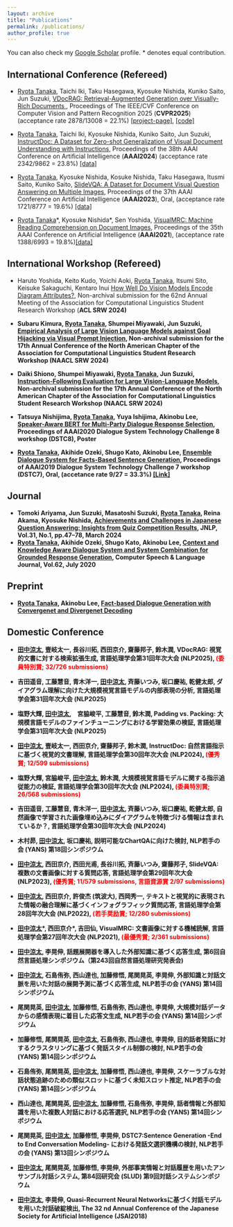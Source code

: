 ```yaml
---
layout: archive
title: "Publications"
permalink: /publications/
author_profile: true
---
```

You can also check my [Google Scholar](https://scholar.google.com/citations?user=WPMcd_sAAAAJ&hl=en) profile. * denotes equal contribution.

## International Conference (Refereed)  
- <u>Ryota Tanaka</u>, Taichi Iki, Taku Hasegawa, Kyosuke Nishida, Kuniko Saito, Jun Suzuki, [VDocRAG: Retrieval-Augmented Generation over Visually-Rich Documents
](https://arxiv.org/abs/2504.09795), Proceedings of The IEEE/CVF Conference on Computer Vision and Pattern Recognition 2025 (<b>CVPR2025</b>) (acceptance rate 2878/13008 = 22.1%) [[project-page]](https://vdocrag.github.io/), [[code]](https://github.com/nttmdlab-nlp/VDocRAG)

- <u>Ryota Tanaka</u>, Taichi Iki, Kyosuke Nishida, Kuniko Saito, Jun Suzuki, [InstructDoc: A Dataset for Zero-shot Generalization of Visual Document
Understanding with Instructions](https://arxiv.org/abs/2401.13313), Proceedings of the 38th AAAI Conference on Artificial Intelligence (<b>AAAI2024</b>) (acceptance rate 2342/9862 = 23.8%) [[data]](https://github.com/nttmdlab-nlp/InstructDoc)

- <u>Ryota Tanaka</u>, Kyosuke Nishida, Kosuke Nishida, Taku Hasegawa, Itusmi Saito, Kuniko Saito, [SlideVQA: A Dataset for Document Visual Question Answering on Multiple Images](https://arxiv.org/abs/2301.04883), Proceedings of the 37th AAAI Conference on Artificial Intelligence (<b>AAAI2023</b>), Oral, (acceptance rate 1721/8777 = 19.6%) [[data]](https://github.com/nttmdlab-nlp/SlideVQA)

- <u>Ryota Tanaka</u>\*, Kyosuke Nishida\*, Sen Yoshida, [VisualMRC: Machine Reading Comprehension on Document Images](https://arxiv.org/abs/2101.11272), Proceedings of the 35th AAAI Conference on Artificial Intelligence (<b>AAAI2021</b>), (acceptance rate 1388/6993 = 19.8%)[[data]](https://github.com/nttmdlab-nlp/VisualMRC)


## International Workshop (Refereed)  
- Haruto Yoshida, Keito Kudo, Yoichi Aoki, <u>Ryota Tanaka</u>, Itsumi Sito, Keisuke Sakaguchi, Kentaro Inui [How Well Do Vision Models Encode Diagram Attributes?](https://2024.aclweb.org/calls/student_research_workshop/), Non-archival submission for the 62nd Annual Meeting of the Association for Computational Linguistics Student Research Workshop (<b>ACL SRW 2024<b>)

- Subaru Kimura, <u>Ryota Tanaka</u>, Shumpei Miyawaki, Jun Suzuki, [Empirical Analysis of Large Vision Language Models against Goal Hijacking via Visual Prompt Injection](https://arxiv.org/abs/2408.03554), Non-archival submission for the 17th Annual Conference of the North American Chapter of the Association for Computational Linguistics Student Research Workshop (<b>NAACL SRW 2024<b>)

- Daiki Shiono, Shumpei Miyawaki, <u>Ryota Tanaka</u>, Jun Suzuki, [Instruction-Following Evaluation for Large Vision-Language Models](https://naacl2024-srw.github.io/accepted), Non-archival submission for the 17th Annual Conference of the North American Chapter of the Association for Computational Linguistics Student Research Workshop (<b>NAACL SRW 2024<b>)

- Tatsuya Nishijima, <u>Ryota Tanaka</u>, Yuya Ishijima, Akinobu Lee, [Speaker-Aware BERT for Multi-Party Dialogue Response Selection](https://sites.google.com/dstc.community/dstc8/aaai-20-workshop),
Proceedings of AAAI2020 Dialogue System Technology Challenge 8 workshop (<b>DSTC8</b>), Poster

- <u>Ryota Tanaka</u>, Akihide Ozeki, Shugo Kato, Akinobu Lee, [Ensemble Dialogue System for Facts-Based Sentence Generation](https://arxiv.org/pdf/1902.01529.pdf), Proceedings of AAAI2019 Dialogue System Technology Challenge 7 workshop (<b>DSTC7</b>), Oral, (accetance rate 9/27 = 33.3%) 
[[Link]](http://workshop.colips.org/dstc7/workshop.html)

## Journal
- Tomoki Ariyama, Jun Suzuki, Masatoshi Suzuki, <u>Ryota Tanaka</u>, Reina Akama, Kyosuke Nishida, [Achievements and Challenges in Japanese Question Answering: Insights from Quiz Competition Results](https://www.jstage.jst.go.jp/article/jnlp/31/1/31_47/_pdf/-char/ja), JNLP, Vol.31, No.1, pp.47–78, March 2024
- <u>Ryota Tanaka</u>, Akihide Ozeki, Shugo Kato, Akinobu Lee, [Context and Knowledge Aware Dialogue System and System Combination for Grounded Response Generation](http://www.sciencedirect.com/science/article/pii/S0885230820300036), Computer Speech & Language Journal, Vol.62, July 2020

## Preprint
- <u>Ryota Tanaka</u>, Akinobu Lee, [Fact-based Dialogue Generation with Convergenet and Divergenet Decoding](https://arxiv.org/abs/2005.03174)


## Domestic Conference
- <u>田中涼太</u>, 壹岐太一, 長谷川拓, 西田京介, 齋藤邦子, 鈴木潤, <b>VDocRAG: 視覚的文書に対する検索拡張生成</b>, 
言語処理学会第31回年次大会 (<b>NLP2025</b>), <span style="color: red; ">(委員特別賞; 32/726 submissions)</span>

- 吉田遥音, 工藤慧音, 青木洋一, <u>田中涼太</u>, 斉藤いつみ, 坂口慶祐, 乾健太郎, <b>ダイアグラム理解に向けた大規模視覚言語モデルの内部表現の分析</b>, 
言語処理学会第31回年次大会 (<b>NLP2025</b>)

- 塩野大輝, <u>田中涼太</u>,　宮脇峻平, 工藤慧音, 鈴木潤, <b>Padding vs. Packing: 大規模言語モデルのファインチューニングにおける学習効果の検証</b>, 
言語処理学会第31回年次大会 (<b>NLP2025</b>)

- <u>田中涼太</u>, 壹岐太一, 西田京介, 齋藤邦子, 鈴木潤, <b>InstructDoc: 自然言語指示に基づく視覚的文書理解</b>, 
言語処理学会第30回年次大会 (<b>NLP2024</b>), <span style="color: red; ">(優秀賞; 12/599 submissions)</span>

- 塩野大輝, 宮脇峻平, <u>田中涼太</u>, 鈴木潤, <b>大規模視覚言語モデルに関する指示追従能力の検証</b>, 
言語処理学会第30回年次大会 (<b>NLP2024</b>), <span style="color: red; ">(委員特別賞; 26/568 submissions)</span>

- 吉田遥音, 工藤慧音, 青木洋一, <u>田中涼太</u>, 斉藤いつみ, 坂口慶祐, 乾健太郎, <b>自然画像で学習された画像埋め込みにダイアグラムを特徴づける情報は含まれているか？</b>, 
言語処理学会第30回年次大会 (<b>NLP2024</b>)

- 木村昴, <u>田中涼太</u>, 坂口慶祐, <b>説明可能なChartQAに向けた検討</b>,
NLP若手の会 (<b>YANS</b>) 第18回シンポジウム

- <u>田中涼太</u>, 西田京介, 西田光甫, 長谷川拓, 斉藤いつみ, 齋藤邦子, <b>SlideVQA: 複数の文書画像に対する質問応答</b>, 
言語処理学会第29回年次大会 (<b>NLP2023</b>), <span style="color: red; ">(優秀賞; 11/579 submissions, 言語資源賞 2/97 submissions)</span>

- <u>田中涼太</u>, 西田京介, 許俊杰 (筑波大), 西岡秀一, <b>テキストと視覚的に表現された情報の融合理解に基づくインフォグラフィック質問応答</b>,
言語処理学会第28回年次大会 (<b>NLP2022</b>), <span style="color: red; ">(若手奨励賞; 12/280 submissions)</span>

- <u>田中涼太</u>\*, 西田京介\*, 吉田仙, <b>VisualMRC: 文書画像に対する機械読解</b>,
言語処理学会第27回年次大会 (<b>NLP2021</b>), <span style="color: red; ">(最優秀賞; 2/361 submissions)</span>

- <u>田中涼太</u>, 李晃伸, <b>話題展開器を導入した外部知識に基づく応答生成</b>,
第6回自然言語処理シンポジウム（第243回自然言語処理研究発表会)

- <u>田中涼太</u>, 石島侑弥, 西山達也, 加藤修悟, 尾関晃英, 李晃伸, <b>外部知識と対話文脈を用いた対話の展開予測に基づく応答生成</b>,
NLP若手の会 (<b>YANS</b>) 第14回シンポジウム

- 尾関晃英, <u>田中涼太</u>, 加藤修悟, 石島侑弥, 西山達也, 李晃伸, <b>大規模対話データからの感情表現に着目した応答文生成</b>,
NLP若手の会 (<b>YANS</b>) 第14回シンポジウム

- 加藤修悟, 尾関晃英, <u>田中涼太</u>, 石島侑弥, 西山達也, 李晃伸, <b>目的話者発話に対するクラスタリングに基づく発話スタイル制御の検討</b>,
NLP若手の会 (<b>YANS</b>) 第14回シンポジウム

- 石島侑弥, 尾関晃英, <u>田中涼太</u>, 加藤修悟, 西山達也, 李晃伸, <b>スケーラブルな対話状態追跡のための類似スロットに基づく未知スロット推定</b>,
NLP若手の会 (<b>YANS</b>) 第14回シンポジウム

- 西山達也, 尾関晃英, <u>田中涼太</u>, 加藤修悟, 石島侑弥, 李晃伸, <b>話者情報と外部知識を用いた複数人対話における応答選択</b>,
NLP若手の会 (<b>YANS</b>) 第14回シンポジウム

- 尾関晃英, <u>田中涼太</u>, 加藤修悟, 李晃伸, <b>DSTC7:Sentence Generation -End to End Conversation Modeling- における発話文選択機構の検討</b>,
NLP若手の会 (<b>YANS</b>) 第13回シンポジウム

- <u>田中涼太</u>, 尾関晃英, 加藤修悟, 李晃伸, <b>外部事実情報と対話履歴を用いたアンサンブル対話システム</b>,
第84回研究会 (<b>SLUD</b>) 第9回対話システムシンポジウム

- <u>田中涼太</u>, 李晃伸, <b>Quasi-Recurrent Neural Networksに基づく対話モデルを用いた対話破綻検出</b>,
The 32 nd Annual Conference of the Japanese Society for Artificial Intelligence (<b>JSAI2018</b>)

